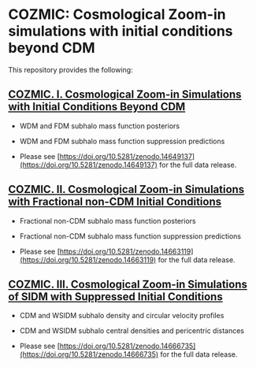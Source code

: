 # COZMIC: Cosmological Zoom-in simulations with initial conditions beyond CDM

This repository provides the following:

## [COZMIC. I. Cosmological Zoom-in Simulations with Initial Conditions Beyond CDM](https://arxiv.org/abs/2410.03635)

* WDM and FDM subhalo mass function posteriors

* WDM and FDM subhalo mass function suppression predictions

* Please see [https://doi.org/10.5281/zenodo.14649137](https://doi.org/10.5281/zenodo.14649137) for the full data release.

## [COZMIC. II. Cosmological Zoom-in Simulations with Fractional non-CDM Initial Conditions](https://arxiv.org/abs/2411.03431)

* Fractional non-CDM subhalo mass function posteriors

* Fractional non-CDM subhalo mass function suppression predictions

* Please see [https://doi.org/10.5281/zenodo.14663119](https://doi.org/10.5281/zenodo.14663119) for the full data release.

## [COZMIC. III. Cosmological Zoom-in Simulations of SIDM with Suppressed Initial Conditions](https://arxiv.org/abs/2412.13065)

* CDM and WSIDM subhalo density and circular velocity profiles

* CDM and WSIDM subhalo central densities and pericentric distances

* Please see [https://doi.org/10.5281/zenodo.14666735](https://doi.org/10.5281/zenodo.14666735) for the full data release.
